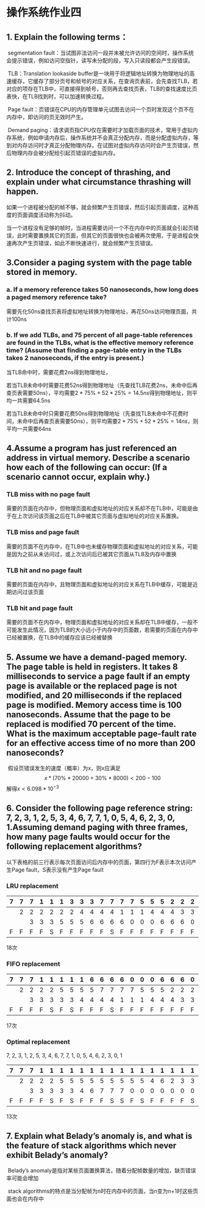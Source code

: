 # 操作系统作业四

## 1. Explain the following terms：

​	segmentation fault：当试图非法访问一段并未被允许访问的空间时，操作系统会提示错误，例如访问空指针，读写未分配的段，写入只读段都会产生段错误。

​	TLB：Translation lookaside buffer是一块用于将逻辑地址转换为物理地址的高速缓存，它缓存了部分页号和帧号的对应关系，在查询页表前，会先查找TLB，若对应的项存在TLB中，可直接得到帧号，否则再去查找页表，TLB的查找速度比页表快，在TLB找到时，可以加速转换过程。

​	Page fault：页错误在CPU的内存管理单元试图去访问一个页时发现这个页不在内存中，即访问的页无效时产生。

​	Demand paging：请求调页指CPU仅在需要时才加载页面的技术，常用于虚拟内存系统，例如申请内存后，操作系统并不会真正分配内存，而是分配虚拟内存，等到对内存访问时才真正分配物理内存。在试图对虚拟内存访问时会产生页错误，然后物理内存会被分配给引起页错误的虚拟内存。

## 2. Introduce the concept of thrashing, and explain under what circumstance thrashing will happen.

​	如果一个进程被分配的帧不够，就会频繁产生页错误，然后引起页面调度，这种高度的页面调度活动称为抖动。

​	当一个进程没有足够的帧时，当进程需要访问一个不在内存中的页面就会引起页错误，此时需要置换其它的页面，但其它的页面很快也会被再次使用，于是进程会快速再次产生页错误，如此不断快速进行，就会频繁产生页错误。

## 3.Consider a paging system with the page table stored in memory.

### a. If a memory reference takes 50 nanoseconds, how long does a paged memory reference take?

​	需要先化50ns查找页表将虚拟地址转换为物理地址，再花50ns访问物理页面，共计100ns

### b. If we add TLBs, and 75 percent of all page-table references are found in the TLBs, what is the effective memory reference time? (Assume that finding a page-table entry in the TLBs takes 2 nanoseconds, if the entry is present.)

当TLB命中时，需要花费2ns得到物理地址，

若当TLB未命中时需要花费52ns得到物理地址（先查找TLB花费2ns，未命中后再查页表需要50ns），平均需要$2*75\%+52*25\%=14.5ns$得到物理地址，则平均一共需要64.5ns

若当TLB未命中时只需要花费50ns得到物理地址（先查找TLB未命中不花费时间，未命中后再查页表需要50ns），则平均需要$2*75\%+52*25\%=14ns$，则平均一共需要64ns

## 4.Assume a program has just referenced an address in virtual memory. Describe a scenario how each of the following can occur: (If a scenario cannot occur, explain why.)

### TLB miss with no page fault

​	需要的页面在内存中，但物理页面和虚拟地址的对应关系却不在TLB中，可能是由于在上次访问该页面之后在TLB中被其它页面与虚拟地址的对应关系置换。

### TLB miss and page fault

​	需要的页面不在内存中，在TLB中也未缓存物理页面和虚拟地址的对应关系，可能是因为之前从未访问过，或上次访问后已被其它页面从TLB及内存中置换

### TLB hit and no page fault

​	需要的页面在内存中，且物理页面和虚拟地址的对应关系在TLB中缓存，可能是近期访问过该页面

### TLB hit and page fault

​	需要的页面不在内存中，物理页面和虚拟地址的对应关系却在TLB中缓存，一般不可能发生此情况，因为TLB的大小远小于内存中的页面数，若需要的页面在内存中已经被置换，在TLB中的缓存应该已经被替换

##  5. Assume we have a demand-paged memory. The page table is held in registers. It takes 8 milliseconds to service a page fault if an empty page is available or the replaced page is not modified, and 20 milliseconds if the replaced page is modified. Memory access time is 100 nanoseconds. Assume that the page to be replaced is modified 70 percent of the time. What is the maximum acceptable page-fault rate for an effective access time of no more than 200 nanoseconds?

​	假设页错误发生的速度（概率）为x，则x应满足
$$
x*(70\%*20000+30\%*8000)<200-100
$$
​	解得$x<6.098*10^{-3}$

## 6. Consider the following page reference string: 7, 2, 3, 1, 2, 5, 3, 4, 6, 7, 7, 1, 0, 5, 4, 6, 2, 3, 0, 1.Assuming demand paging with three frames, how many page faults would occur for the following replacement algorithms?

​	以下表格的前三行表示每次页面访问后内存中的页面，第四行为F表示本次访问产生Page fault，S表示没有产生Page fault

### LRU replacement

| 7    | 7    | 7    | 1    | 1    | 1    | 3    | 3    | 3    | 7    | 7    | 7    | 7    | 5    | 5    | 5    | 2    | 2    | 2    | 1    |
| ---- | ---- | ---- | ---- | ---- | ---- | ---- | ---- | ---- | ---- | ---- | ---- | ---- | ---- | ---- | ---- | ---- | ---- | ---- | ---- |
|      | 2    | 2    | 2    | 2    | 2    | 2    | 4    | 4    | 4    | 4    | 1    | 1    | 1    | 4    | 4    | 4    | 3    | 3    | 3    |
|      |      | 3    | 3    | 3    | 5    | 5    | 5    | 6    | 6    | 6    | 6    | 0    | 0    | 0    | 6    | 6    | 6    | 0    | 0    |
| F    | F    | F    | F    | S    | F    | F    | F    | F    | F    | S    | F    | F    | F    | F    | F    | F    | F    | F    | F    |

18次

###  FIFO replacement

| 7    | 7    | 7    | 1    | 1    | 1    | 1    | 1    | 6    | 6    | 6    | 6    | 0    | 0    | 0    | 6    | 6    | 6    | 0    | 0    |
| ---- | ---- | ---- | ---- | ---- | ---- | ---- | ---- | ---- | ---- | ---- | ---- | ---- | ---- | ---- | ---- | ---- | ---- | ---- | ---- |
|      | 2    | 2    | 2    | 2    | 5    | 5    | 5    | 5    | 7    | 7    | 7    | 7    | 5    | 5    | 5    | 2    | 2    | 2    | 1    |
|      |      | 3    | 3    | 3    | 3    | 3    | 4    | 4    | 4    | 4    | 1    | 1    | 1    | 4    | 4    | 4    | 3    | 3    | 3    |
| F    | F    | F    | F    | S    | F    | S    | F    | F    | F    | S    | F    | F    | F    | F    | F    | F    | F    | F    | F    |

17次

### Optimal replacement

7, 2, 3, 1, 2, 5, 3, 4, 6, 7, 7, 1, 0, 5, 4, 6, 2, 3, 0, 1

| 7    | 7    | 7    | 1    | 1    | 1    | 1    | 1    | 1    | 1    | 1    | 1    | 1    | 1    | 1    | 1    | 1    | 1    | 1    | 1    |
| ---- | ---- | ---- | ---- | ---- | ---- | ---- | ---- | ---- | ---- | ---- | ---- | ---- | ---- | ---- | ---- | ---- | ---- | ---- | ---- |
|      | 2    | 2    | 2    | 2    | 5    | 5    | 5    | 5    | 5    | 5    | 5    | 5    | 5    | 4    | 6    | 2    | 3    | 3    | 3    |
|      |      | 3    | 3    | 3    | 3    | 3    | 4    | 6    | 7    | 7    | 7    | 0    | 0    | 0    | 0    | 0    | 0    | 0    | 0    |
| F    | F    | F    | F    | S    | F    | S    | F    | F    | F    | S    | S    | F    | S    | F    | F    | F    | F    | S    | S    |

13次

## 7. Explain what Belady’s anomaly is, and what is the feature of stack algorithms which never exhibit Belady’s anomaly?

​	Belady’s anomaly是指对某些页面置换算法，随着分配帧数量的增加，缺页错误率可能会增加

​	stack algorithms的特点是当分配帧为n时在内存中的页面，当n变为n+1时这些页面也会在内存中
